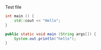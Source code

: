Test file
```C++
int main () {
	std::cout << "Hello";
}
```

```Java
public static void main (String args[]) {
	System.out.println("hello");
}
```

